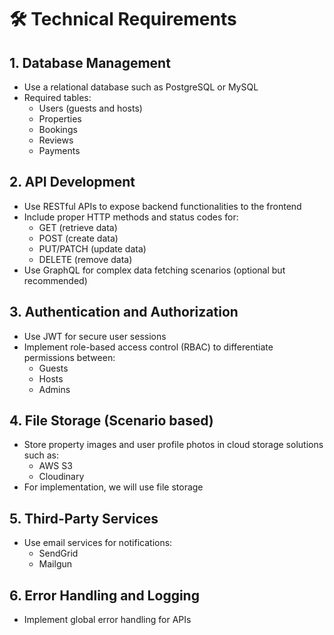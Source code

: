 # 🛠️ Technical Requirements

## 1. Database Management
- Use a relational database such as PostgreSQL or MySQL
- Required tables:
  - Users (guests and hosts)
  - Properties
  - Bookings
  - Reviews
  - Payments

## 2. API Development
- Use RESTful APIs to expose backend functionalities to the frontend
- Include proper HTTP methods and status codes for:
  - GET (retrieve data)
  - POST (create data)
  - PUT/PATCH (update data)
  - DELETE (remove data)
- Use GraphQL for complex data fetching scenarios (optional but recommended)

## 3. Authentication and Authorization
- Use JWT for secure user sessions
- Implement role-based access control (RBAC) to differentiate permissions between:
  - Guests
  - Hosts
  - Admins

## 4. File Storage (Scenario based)
- Store property images and user profile photos in cloud storage solutions such as:
  - AWS S3
  - Cloudinary
- For implementation, we will use file storage

## 5. Third-Party Services
- Use email services for notifications:
  - SendGrid
  - Mailgun

## 6. Error Handling and Logging
- Implement global error handling for APIs
